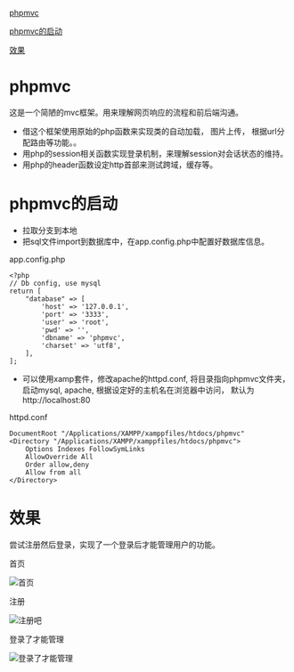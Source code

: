 
[phpmvc](https://github.com/h476564406/phpmvc#phpmvc)

[phpmvc的启动](https://github.com/h476564406/phpmvc#phpmvc%E7%9A%84%E5%90%AF%E5%8A%A8)

[效果](https://github.com/h476564406/phpmvc#%E6%95%88%E6%9E%9C)

# phpmvc
这是一个简陋的mvc框架。用来理解网页响应的流程和前后端沟通。

* 借这个框架使用原始的php函数来实现类的自动加载， 图片上传， 根据url分配路由等功能。。 
* 用php的session相关函数实现登录机制，来理解session对会话状态的维持。
* 用php的header函数设定http首部来测试跨域，缓存等。


# phpmvc的启动
* 拉取分支到本地
* 把sql文件import到数据库中，在app.config.php中配置好数据库信息。
 
app.config.php

```
<?php
// Db config, use mysql
return [
    "database" => [
        'host' => '127.0.0.1',
        'port' => '3333',
        'user' => 'root',
        'pwd' => '',
        'dbname' => 'phpmvc',
        'charset' => 'utf8',
    ],
];

```
* 可以使用xamp套件，修改apache的httpd.conf, 将目录指向phpmvc文件夹， 启动mysql, apache, 根据设定好的主机名在浏览器中访问， 默认为http://localhost:80

httpd.conf

```
DocumentRoot "/Applications/XAMPP/xamppfiles/htdocs/phpmvc"
<Directory "/Applications/XAMPP/xamppfiles/htdocs/phpmvc">
    Options Indexes FollowSymLinks
    AllowOverride All
    Order allow,deny
    Allow from all
</Directory>

```
# 效果
尝试注册然后登录，实现了一个登录后才能管理用户的功能。

首页

![首页](http://47.96.13.73/dist/1.png)

注册

![注册吧](http://47.96.13.73/dist/2.png)

登录了才能管理

![登录了才能管理](http://47.96.13.73/dist/3.png)
